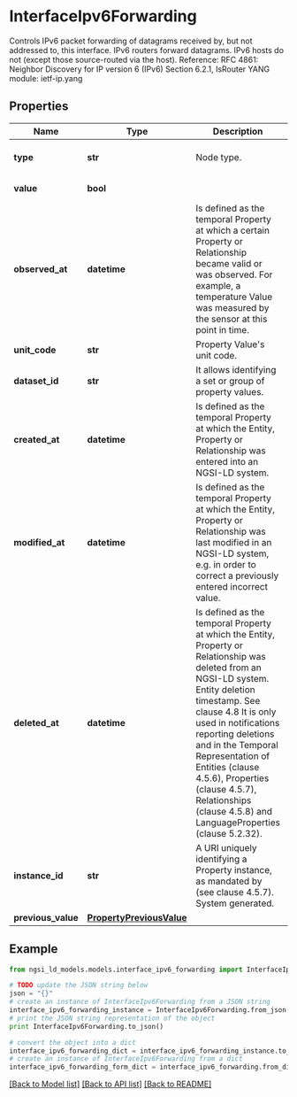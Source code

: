 # InterfaceIpv6Forwarding

Controls IPv6 packet forwarding of datagrams received by, but not addressed to, this interface. IPv6 routers forward datagrams. IPv6 hosts do not (except those source-routed via the host).  Reference: RFC 4861: Neighbor Discovery for IP version 6 (IPv6)      Section 6.2.1, IsRouter  YANG module: ietf-ip.yang 

## Properties

Name | Type | Description | Notes
------------ | ------------- | ------------- | -------------
**type** | **str** | Node type.  | [optional] [default to 'Property']
**value** | **bool** |  | [default to False]
**observed_at** | **datetime** | Is defined as the temporal Property at which a certain Property or Relationship became valid or was observed. For example, a temperature Value was measured by the sensor at this point in time.  | [optional] 
**unit_code** | **str** | Property Value&#39;s unit code.  | [optional] 
**dataset_id** | **str** | It allows identifying a set or group of property values.  | [optional] 
**created_at** | **datetime** | Is defined as the temporal Property at which the Entity, Property or Relationship was entered into an NGSI-LD system.  | [optional] [readonly] 
**modified_at** | **datetime** | Is defined as the temporal Property at which the Entity, Property or Relationship was last modified in an NGSI-LD system, e.g. in order to correct a previously entered incorrect value.  | [optional] [readonly] 
**deleted_at** | **datetime** | Is defined as the temporal Property at which the Entity, Property or Relationship was deleted from an NGSI-LD system.  Entity deletion timestamp. See clause 4.8 It is only used in notifications reporting deletions and in the Temporal Representation of Entities (clause 4.5.6), Properties (clause 4.5.7), Relationships (clause 4.5.8) and LanguageProperties (clause 5.2.32).  | [optional] [readonly] 
**instance_id** | **str** | A URI uniquely identifying a Property instance, as mandated by (see clause 4.5.7). System generated.  | [optional] [readonly] 
**previous_value** | [**PropertyPreviousValue**](PropertyPreviousValue.md) |  | [optional] 

## Example

```python
from ngsi_ld_models.models.interface_ipv6_forwarding import InterfaceIpv6Forwarding

# TODO update the JSON string below
json = "{}"
# create an instance of InterfaceIpv6Forwarding from a JSON string
interface_ipv6_forwarding_instance = InterfaceIpv6Forwarding.from_json(json)
# print the JSON string representation of the object
print InterfaceIpv6Forwarding.to_json()

# convert the object into a dict
interface_ipv6_forwarding_dict = interface_ipv6_forwarding_instance.to_dict()
# create an instance of InterfaceIpv6Forwarding from a dict
interface_ipv6_forwarding_form_dict = interface_ipv6_forwarding.from_dict(interface_ipv6_forwarding_dict)
```
[[Back to Model list]](../README.md#documentation-for-models) [[Back to API list]](../README.md#documentation-for-api-endpoints) [[Back to README]](../README.md)


